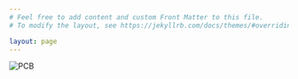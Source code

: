 ```yaml
---
# Feel free to add content and custom Front Matter to this file.
# To modify the layout, see https://jekyllrb.com/docs/themes/#overriding-theme-defaults

layout: page
---
```


<div class="example">  
<img src="" alt="PCB"/>  

<style>
body {
  background-image: url('PCB_Image.jpg');
}
</style>
</div>